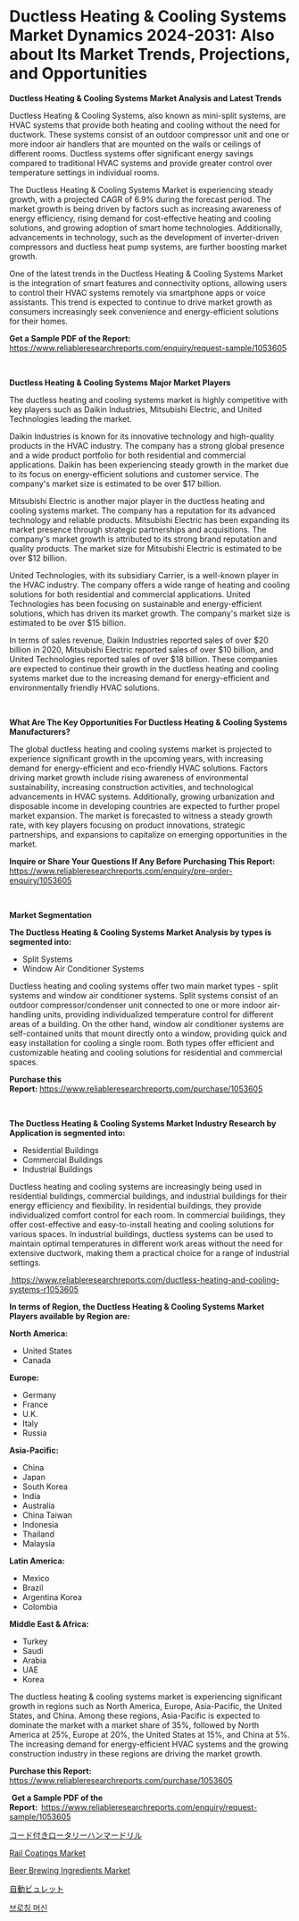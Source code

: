 <p><h1>Ductless Heating & Cooling Systems Market Dynamics 2024-2031: Also about Its Market Trends, Projections, and Opportunities</h1></p><p><strong>Ductless Heating & Cooling Systems Market Analysis and Latest Trends</strong></p>
<p><p>Ductless Heating & Cooling Systems, also known as mini-split systems, are HVAC systems that provide both heating and cooling without the need for ductwork. These systems consist of an outdoor compressor unit and one or more indoor air handlers that are mounted on the walls or ceilings of different rooms. Ductless systems offer significant energy savings compared to traditional HVAC systems and provide greater control over temperature settings in individual rooms.</p><p>The Ductless Heating & Cooling Systems Market is experiencing steady growth, with a projected CAGR of 6.9% during the forecast period. The market growth is being driven by factors such as increasing awareness of energy efficiency, rising demand for cost-effective heating and cooling solutions, and growing adoption of smart home technologies. Additionally, advancements in technology, such as the development of inverter-driven compressors and ductless heat pump systems, are further boosting market growth.</p><p>One of the latest trends in the Ductless Heating & Cooling Systems Market is the integration of smart features and connectivity options, allowing users to control their HVAC systems remotely via smartphone apps or voice assistants. This trend is expected to continue to drive market growth as consumers increasingly seek convenience and energy-efficient solutions for their homes.</p></p>
<p><strong>Get a Sample PDF of the Report:&nbsp;</strong> <a href="https://www.reliableresearchreports.com/enquiry/request-sample/1053605">https://www.reliableresearchreports.com/enquiry/request-sample/1053605</a></p>
<p>&nbsp;</p>
<p><strong>Ductless Heating & Cooling Systems Major Market Players</strong></p>
<p><p>The ductless heating and cooling systems market is highly competitive with key players such as Daikin Industries, Mitsubishi Electric, and United Technologies leading the market. </p><p>Daikin Industries is known for its innovative technology and high-quality products in the HVAC industry. The company has a strong global presence and a wide product portfolio for both residential and commercial applications. Daikin has been experiencing steady growth in the market due to its focus on energy-efficient solutions and customer service. The company's market size is estimated to be over $17 billion.</p><p>Mitsubishi Electric is another major player in the ductless heating and cooling systems market. The company has a reputation for its advanced technology and reliable products. Mitsubishi Electric has been expanding its market presence through strategic partnerships and acquisitions. The company's market growth is attributed to its strong brand reputation and quality products. The market size for Mitsubishi Electric is estimated to be over $12 billion.</p><p>United Technologies, with its subsidiary Carrier, is a well-known player in the HVAC industry. The company offers a wide range of heating and cooling solutions for both residential and commercial applications. United Technologies has been focusing on sustainable and energy-efficient solutions, which has driven its market growth. The company's market size is estimated to be over $15 billion.</p><p>In terms of sales revenue, Daikin Industries reported sales of over $20 billion in 2020, Mitsubishi Electric reported sales of over $10 billion, and United Technologies reported sales of over $18 billion. These companies are expected to continue their growth in the ductless heating and cooling systems market due to the increasing demand for energy-efficient and environmentally friendly HVAC solutions.</p></p>
<p>&nbsp;</p>
<p><strong>What Are The Key Opportunities For Ductless Heating & Cooling Systems Manufacturers?</strong></p>
<p><p>The global ductless heating and cooling systems market is projected to experience significant growth in the upcoming years, with increasing demand for energy-efficient and eco-friendly HVAC solutions. Factors driving market growth include rising awareness of environmental sustainability, increasing construction activities, and technological advancements in HVAC systems. Additionally, growing urbanization and disposable income in developing countries are expected to further propel market expansion. The market is forecasted to witness a steady growth rate, with key players focusing on product innovations, strategic partnerships, and expansions to capitalize on emerging opportunities in the market.</p></p>
<p><strong>Inquire or Share Your Questions If Any Before Purchasing This Report:</strong> <a href="https://www.reliableresearchreports.com/enquiry/pre-order-enquiry/1053605">https://www.reliableresearchreports.com/enquiry/pre-order-enquiry/1053605</a></p>
<p>&nbsp;</p>
<p><strong>Market Segmentation</strong></p>
<p><strong>The Ductless Heating & Cooling Systems Market Analysis by types is segmented into:</strong></p>
<p><ul><li>Split Systems</li><li>Window Air Conditioner Systems</li></ul></p>
<p><p>Ductless heating and cooling systems offer two main market types - split systems and window air conditioner systems. Split systems consist of an outdoor compressor/condenser unit connected to one or more indoor air-handling units, providing individualized temperature control for different areas of a building. On the other hand, window air conditioner systems are self-contained units that mount directly onto a window, providing quick and easy installation for cooling a single room. Both types offer efficient and customizable heating and cooling solutions for residential and commercial spaces.</p></p>
<p><strong>Purchase this Report:&nbsp;</strong><a href="https://www.reliableresearchreports.com/purchase/1053605">https://www.reliableresearchreports.com/purchase/1053605</a></p>
<p>&nbsp;</p>
<p><strong>The Ductless Heating & Cooling Systems Market Industry Research by Application is segmented into:</strong></p>
<p><ul><li>Residential Buildings</li><li>Commercial Buildings</li><li>Industrial Buildings</li></ul></p>
<p><p>Ductless heating and cooling systems are increasingly being used in residential buildings, commercial buildings, and industrial buildings for their energy efficiency and flexibility. In residential buildings, they provide individualized comfort control for each room. In commercial buildings, they offer cost-effective and easy-to-install heating and cooling solutions for various spaces. In industrial buildings, ductless systems can be used to maintain optimal temperatures in different work areas without the need for extensive ductwork, making them a practical choice for a range of industrial settings.</p></p>
<p><a href="https://www.reliableresearchreports.com/ductless-heating-and-cooling-systems-r1053605">&nbsp;https://www.reliableresearchreports.com/ductless-heating-and-cooling-systems-r1053605</a></p>
<p><strong>In terms of Region, the Ductless Heating & Cooling Systems Market Players available by Region are:</strong></p>
<p>
    <p> <strong> North America: </strong>
        <ul>
            <li>United States</li>
            <li>Canada</li>
        </ul>
        </p> 
    <p> <strong> Europe: </strong>
        <ul>
            <li>Germany</li>
            <li>France</li>
            <li>U.K.</li>
            <li>Italy</li>
            <li>Russia</li>
        </ul>
        </p> 
    <p> <strong> Asia-Pacific: </strong>
        <ul>
            <li>China</li>
            <li>Japan</li>
            <li>South Korea</li>
            <li>India</li>
            <li>Australia</li>
            <li>China Taiwan</li>
            <li>Indonesia</li>
            <li>Thailand</li>
            <li>Malaysia</li>
        </ul>
        </p> 
    <p> <strong> Latin America: </strong>
        <ul>
            <li>Mexico</li>
            <li>Brazil</li>
            <li>Argentina Korea</li>
            <li>Colombia</li>
        </ul>
        </p> 
    <p> <strong> Middle East & Africa: </strong>
        <ul>
            <li>Turkey</li>
            <li>Saudi</li>
            <li>Arabia</li>
            <li>UAE</li>
            <li>Korea</li>
        </ul>
    </p>
    </p>
<p><p>The ductless heating & cooling systems market is experiencing significant growth in regions such as North America, Europe, Asia-Pacific, the United States, and China. Among these regions, Asia-Pacific is expected to dominate the market with a market share of 35%, followed by North America at 25%, Europe at 20%, the United States at 15%, and China at 5%. The increasing demand for energy-efficient HVAC systems and the growing construction industry in these regions are driving the market growth.</p></p>
<p><strong>Purchase this Report: </strong><a href="https://www.reliableresearchreports.com/purchase/1053605">https://www.reliableresearchreports.com/purchase/1053605</a></p>
<p>&nbsp;<strong>Get a Sample PDF of the Report:&nbsp;&nbsp;</strong><a href="https://www.reliableresearchreports.com/enquiry/request-sample/1053605">https://www.reliableresearchreports.com/enquiry/request-sample/1053605</a></p>
<p><strong></strong></p>
<p><p><a href="https://medium.com/@clairhane2018/%E3%82%B3%E3%83%BC%E3%83%89%E4%BB%98%E3%81%8D%E3%83%AD%E3%83%BC%E3%82%BF%E3%83%AA%E3%83%BC%E3%83%8F%E3%83%B3%E3%83%9E%E3%83%BC%E3%83%89%E3%83%AA%E3%83%AB%E5%B8%82%E5%A0%B4%E3%83%AC%E3%83%9D%E3%83%BC%E3%83%88%E3%81%AF-%E3%81%93%E3%81%AE%E5%B8%82%E5%A0%B4%E3%81%AE%E6%9C%80%E6%96%B0%E3%81%AE%E3%83%88%E3%83%AC%E3%83%B3%E3%83%89%E3%82%84%E6%88%90%E9%95%B7%E6%A9%9F%E4%BC%9A%E3%82%92%E6%98%8E%E3%82%89%E3%81%8B%E3%81%AB%E3%81%97%E3%81%A6%E3%81%84%E3%81%BE%E3%81%99-247ffd29a863">コード付きロータリーハンマードリル</a></p><p><a href="https://www.linkedin.com/pulse/rail-coatings-market-size-2024-2031-global-industrial-tbnjc?trackingId=N%2FcR0pFzKB%2BanupqYGB75Q%3D%3D">Rail Coatings Market</a></p><p><a href="https://issuu.com/reportprime-2/docs/beer-brewing-ingredients-market-size-2030.pptx">Beer Brewing Ingredients Market</a></p><p><a href="https://github.com/ksxzwxabcuynh011/Market-Research-Report-List-1/blob/main/699280626735.md">自動ビュレット</a></p><p><a href="https://github.com/khytkeqagplkzqvh/Market-Research-Report-List-1/blob/main/561043624740.md">브로칭 머신</a></p></p>